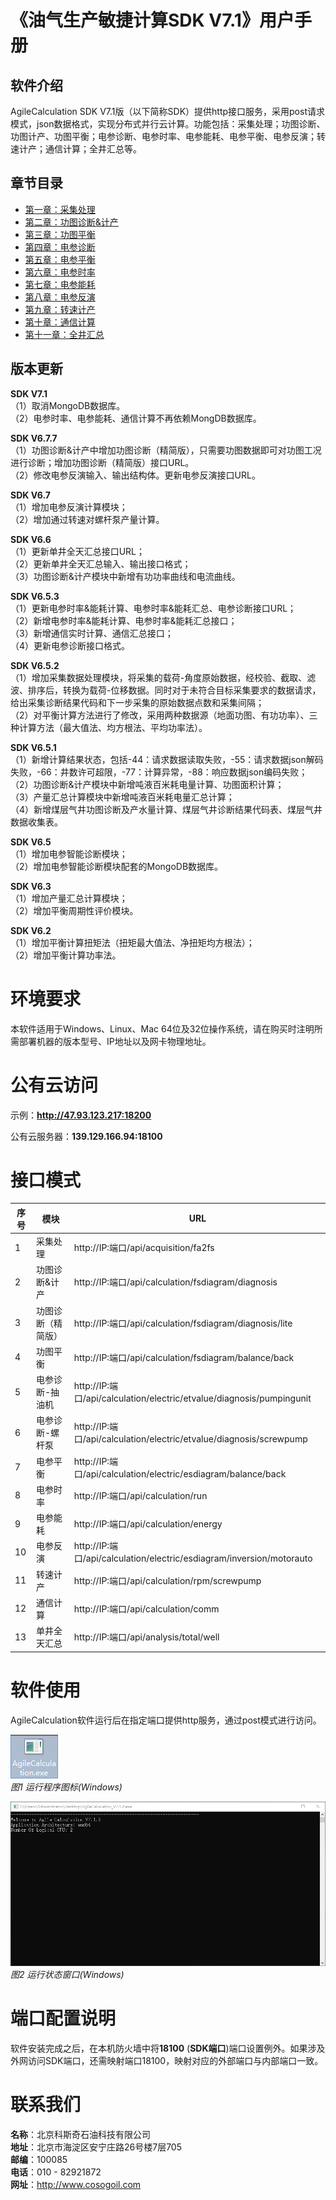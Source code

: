 # 《油气生产敏捷计算SDK V7.1》用户手册

## 软件介绍 

AgileCalculation SDK V7.1版（以下简称SDK）提供http接口服务，采用post请求模式，json数据格式，实现分布式并行云计算。功能包括：采集处理；功图诊断、功图计产、功图平衡；电参诊断、电参时率、电参能耗、电参平衡、电参反演；转速计产；通信计算；全井汇总等。

## 章节目录

* [第一章：采集处理](./Chapter1/Chapter1.md)
* [第二章：功图诊断&计产](./Chapter2/Chapter2.md)
* [第三章：功图平衡](https://github.com/cosog/acmd/blob/master/Chapter3/Chapter3.md)
* [第四章：电参诊断](https://github.com/cosog/acmd/blob/master/Chapter4/Chapter4.md)
* [第五章：电参平衡](https://github.com/cosog/acmd/blob/master/Chapter5/Chapter5.md)
* [第六章：电参时率](https://github.com/cosog/acmd/blob/master/Chapter6/Chapter6.md)
* [第七章：电参能耗](https://github.com/cosog/acmd/blob/master/Chapter7/Chapter7.md)
* [第八章：电参反演](https://github.com/cosog/acmd/blob/master/Chapter8/Chapter8.md)
* [第九章：转速计产](https://github.com/cosog/acmd/blob/master/Chapter9/Chapter9.md)
* [第十章：通信计算](https://github.com/cosog/acmd/blob/master/Chapter10/Chapter10.md)
* [第十一章：全井汇总](https://github.com/cosog/acmd/blob/master/Chapter11/Chapter11.md)

## 版本更新

**SDK V7.1**  
（1）取消MongoDB数据库。  
（2）电参时率、电参能耗、通信计算不再依赖MongDB数据库。  

**SDK V6.7.7**  
（1）功图诊断&计产中增加功图诊断（精简版），只需要功图数据即可对功图工况进行诊断；增加功图诊断（精简版）接口URL。  
（2）修改电参反演输入、输出结构体。更新电参反演接口URL。  

**SDK V6.7**  
（1）增加电参反演计算模块；  
（2）增加通过转速对螺杆泵产量计算。

**SDK V6.6**  
（1）更新单井全天汇总接口URL；  
（2）更新单井全天汇总输入、输出接口格式；  
（3）功图诊断&计产模块中新增有功功率曲线和电流曲线。

**SDK V6.5.3**  
（1）更新电参时率&能耗计算、电参时率&能耗汇总、电参诊断接口URL；  
（2）新增电参时率&能耗计算、电参时率&能耗汇总接口；  
（3）新增通信实时计算、通信汇总接口；  
（4）更新电参诊断接口格式。

**SDK V6.5.2**  
（1）增加采集数据处理模块，将采集的载荷-角度原始数据，经校验、截取、滤波、排序后，转换为载荷-位移数据。同时对于未符合目标采集要求的数据请求，给出采集诊断结果代码和下一步采集的原始数据点数和采集间隔；  
（2）对平衡计算方法进行了修改，采用两种数据源（地面功图、有功功率）、三种计算方法（最大值法、均方根法、平均功率法）。

**SDK V6.5.1**  
（1）新增计算结果状态，包括-44：请求数据读取失败，-55：请求数据json解码失败，-66：井数许可超限，-77：计算异常，-88：响应数据json编码失败；  
（2）功图诊断&计产模块中新增吨液百米耗电量计算、功图面积计算；  
（3）产量汇总计算模块中新增吨液百米耗电量汇总计算；  
（4）新增煤层气井功图诊断及产水量计算、煤层气井诊断结果代码表、煤层气井数据收集表。

**SDK V6.5**  
（1）增加电参智能诊断模块；  
（2）增加电参智能诊断模块配套的MongoDB数据库。

**SDK V6.3**  
（1）增加产量汇总计算模块；  
（2）增加平衡周期性评价模块。

**SDK V6.2**  
（1）增加平衡计算扭矩法（扭矩最大值法、净扭矩均方根法）；  
（2）增加平衡计算功率法。

# 环境要求

本软件适用于Windows、Linux、Mac 64位及32位操作系统，请在购买时注明所需部署机器的版本型号、IP地址以及网卡物理地址。

# 公有云访问

示例：**http://47.93.123.217:18200**

公有云服务器：**139.129.166.94:18100**

# 接口模式

| **序号** | **模块**           | **URL**                                                                |
|----------|--------------------|------------------------------------------------------------------------|
| 1        | 采集处理           | http://IP:端口/api/acquisition/fa2fs                                   |
| 2        | 功图诊断&计产      | http://IP:端口/api/calculation/fsdiagram/diagnosis                     |
| 3        | 功图诊断（精简版） | http://IP:端口/api/calculation/fsdiagram/diagnosis/lite                |
| 4        | 功图平衡           | http://IP:端口/api/calculation/fsdiagram/balance/back                  |
| 5        | 电参诊断-抽油机    | http://IP:端口/api/calculation/electric/etvalue/diagnosis/pumpingunit  |
| 6        | 电参诊断-螺杆泵    | http://IP:端口/api/calculation/electric/etvalue/diagnosis/screwpump    |
| 7        | 电参平衡           | http://IP:端口/api/calculation/electric/esdiagram/balance/back         |
| 8        | 电参时率           | http://IP:端口/api/calculation/run                                     |
| 9        | 电参能耗           | http://IP:端口/api/calculation/energy                                  |
| 10       | 电参反演           | http://IP:端口/api/calculation/electric/esdiagram/inversion/motorauto  |
| 11       | 转速计产           | http://IP:端口/api/calculation/rpm/screwpump                           |
| 12       | 通信计算           | http://IP:端口/api/calculation/comm                                    |
| 13       | 单井全天汇总       | http://IP:端口/api/analysis/total/well                                 |

# 软件使用

AgileCalculation软件运行后在指定端口提供http服务，通过post模式进行访问。

![](https://github.com/cosog-chentr/acmd/blob/master/Image/1.png?raw=true)  
*图1 运行程序图标(Windows)*

![](https://github.com/cosog-chentr/acmd/blob/master/Image/2.png?raw=true)  
*图2 运行状态窗口(Windows)*

# 端口配置说明

软件安装完成之后，在本机防火墙中将**18100** (**SDK端口**)端口设置例外。如果涉及外网访问SDK端口，还需映射端口18100，映射对应的外部端口与内部端口一致。  

# 联系我们 
**名称**：北京科斯奇石油科技有限公司  
**地址**：北京市海淀区安宁庄路26号楼7层705  
**邮编**：100085  
**电话**：010 - 82921872  
**网址**：http://www.cosogoil.com
